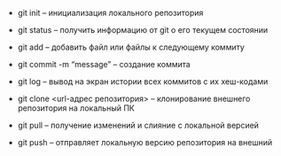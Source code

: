 * git init – инициализация локального репозитория

* git status – получить информацию от git о его текущем состоянии

* git add – добавить файл или файлы к следующему коммиту

* git commit -m “message” – создание коммита

* git log – вывод на экран истории всех коммитов с их хеш-кодами

* git clone <url-адрес репозитория> – клонирование внешнего репозитория на  локальный ПК

* git pull – получение изменений и слияние с локальной версией

* git push – отправляет локальную версию репозитория на внешний